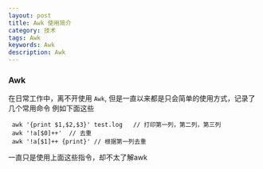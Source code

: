 ```yaml
---
layout: post
title: Awk 使用简介
category: 技术
tags: Awk
keywords: Awk
description: Awk
---
```


### Awk

在日常工作中，离不开使用 `Awk`, 但是一直以来都是只会简单的使用方式，记录了几个常用命令
例如下面这些

     awk '{print $1,$2,$3}' test.log   // 打印第一列，第二列，第三列
     awk '!a[$0]++'  // 去重
     awk '!a[$1]++ {print}' // 根据第一列去重

一直只是使用上面这些指令，却不太了解awk
